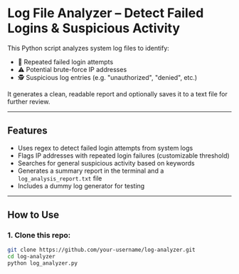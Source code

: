 # Log File Analyzer – Detect Failed Logins & Suspicious Activity

This Python script analyzes system log files to identify:

- 📌 Repeated failed login attempts
- ⚠️ Potential brute-force IP addresses
- 🕵️ Suspicious log entries (e.g. "unauthorized", "denied", etc.)

It generates a clean, readable report and optionally saves it to a text file for further review.

---

## Features

- Uses regex to detect failed login attempts from system logs
- Flags IP addresses with repeated login failures (customizable threshold)
- Searches for general suspicious activity based on keywords
- Generates a summary report in the terminal and a `log_analysis_report.txt` file
- Includes a dummy log generator for testing

---

## How to Use

### 1. Clone this repo:
```bash
git clone https://github.com/your-username/log-analyzer.git
cd log-analyzer
python log_analyzer.py
